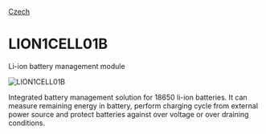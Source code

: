 
[Czech](./README.cs.md)
<!--- module --->
# LION1CELL01B
<!--- Emodule --->

<!--- subtitle --->Li-ion battery management module<!--- Esubtitle --->

![LION1CELL01B](/doc/img/LION1CELL01B_QRcode.png)

<!--- description --->Integrated battery management solution for 18650 li-ion batteries. It can measure remaining energy in battery, perform charging cycle from external power source and protect batteries against over voltage or over draining conditions.<!--- Edescription --->
            